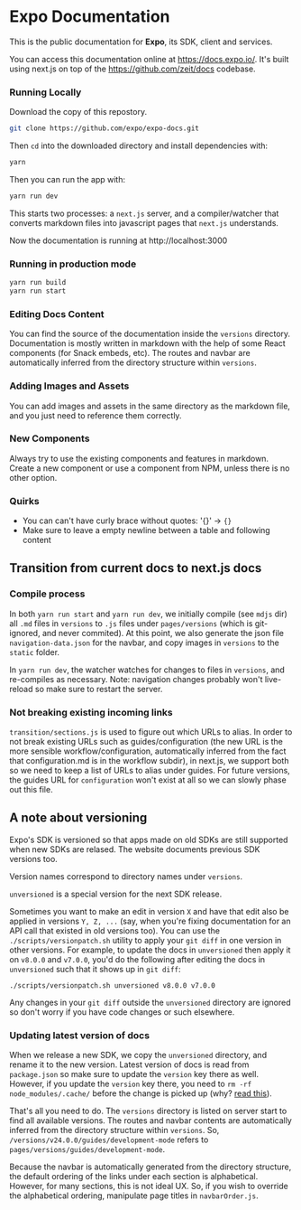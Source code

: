 # Expo Documentation

This is the public documentation for **Expo**, its SDK, client and services.

You can access this documentation online at https://docs.expo.io/. It's built using next.js on top of the https://github.com/zeit/docs codebase.

### Running Locally

Download the copy of this repostory.

~~~sh
git clone https://github.com/expo/expo-docs.git
~~~

Then `cd` into the downloaded directory and install dependencies with:

~~~sh
yarn
~~~

Then you can run the app with:

~~~sh
yarn run dev
~~~

This starts two processes: a `next.js` server, and a compiler/watcher that converts markdown files into javascript pages that `next.js` understands.

Now the documentation is running at http://localhost:3000

### Running in production mode

~~~sh
yarn run build
yarn run start
~~~

### Editing Docs Content

You can find the source of the documentation inside the `versions` directory. Documentation is mostly written in markdown with the help of some React components (for Snack embeds, etc). The routes and navbar are automatically inferred from the directory structure within `versions`.

### Adding Images and Assets

You can add images and assets in the same directory as the markdown file, and you just need to reference them correctly.

### New Components

Always try to use the existing components and features in markdown. Create a new component or use a component from NPM, unless there is no other option.

### Quirks

* You can can't have curly brace without quotes: '{}' -> `{}`
* Make sure to leave a empty newline between a table and following content

## Transition from current docs to next.js docs

### Compile process

In both `yarn run start` and `yarn run dev`, we initially compile (see `mdjs` dir) all `.md` files in `versions` to `.js` files under `pages/versions` (which is git-ignored, and never commited). At this point, we also generate the json file `navigation-data.json` for the navbar, and copy images in `versions` to the `static` folder.

In `yarn run dev`, the watcher watches for changes to files in `versions`, and re-compiles as necessary. Note: navigation changes probably won't live-reload so make sure to restart the server.

### Not breaking existing incoming links

`transition/sections.js` is used to figure out which URLs to alias. In order to not break existing URLs such as guides/configuration (the new URL is the more sensible workflow/configuration, automatically inferred from the fact that configuration.md is in the workflow subdir), in next.js, we support both so we need to keep a list of URLs to alias under guides. For future versions, the guides URL for `configuration` won't exist at all so we can slowly phase out this file.

## A note about versioning

Expo's SDK is versioned so that apps made on old SDKs are still supported
when new SDKs are relased. The website documents previous SDK versions too.

Version names correspond to directory names under `versions`.

`unversioned` is a special version for the next SDK release.

Sometimes you want to make an edit in version `X` and have that edit also
be applied in versions `Y, Z, ...` (say, when you're fixing documentation for an
API call that existed in old versions too). You can use the
`./scripts/versionpatch.sh` utility to apply your `git diff` in one version in
other versions. For example, to update the docs in `unversioned` then apply it
on `v8.0.0` and `v7.0.0`, you'd do the following after editing the docs in
`unversioned` such that it shows up in `git diff`:

```./scripts/versionpatch.sh unversioned v8.0.0 v7.0.0```

Any changes in your `git diff` outside the `unversioned` directory are ignored
so don't worry if you have code changes or such elsewhere.

### Updating latest version of docs

When we release a new SDK, we copy the `unversioned` directory, and rename it to the new version. Latest version of docs is read from `package.json` so make sure to update the `version` key there as well. However, if you update the `version` key there, you need to `rm -rf node_modules/.cache/` before the change is picked up (why? [read this](https://github.com/zeit/next.js/blob/4.0.0/examples/with-universal-configuration/README.md#caveats)).

That's all you need to do. The `versions` directory is listed on server start to find all available versions. The routes and navbar contents are automatically inferred from the directory structure within `versions`. So, `/versions/v24.0.0/guides/development-mode` refers to `pages/versions/guides/development-mode`.

Because the navbar is automatically generated from the directory structure, the default ordering of the links under each section is alphabetical. However, for many sections, this is not ideal UX. So, if you wish to override the alphabetical ordering, manipulate page titles in `navbarOrder.js`.
